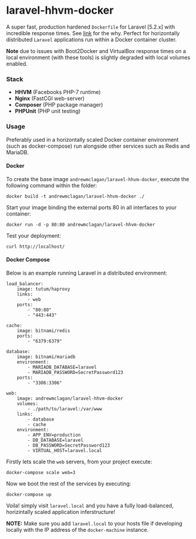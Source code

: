 # laravel-hhvm-docker

A super fast, production hardened `Dockerfile` for Laravel [5.2.x] with incredible response times. See [link](http://goo.gl/Adqu0i) for the why. Perfect for horizontally distributed `Laravel` applications run within a Docker container cluster.

**Note** due to issues with Boot2Docker and VirtualBox response times on a local environment (with these tools) is slightly degraded with local volumes enabled.

### Stack

* **HHVM** (Facebooks PHP-7 runtime)
* **Nginx** (FastCGI web-server)
* **Composer** (PHP package manager)
* **PHPUnit** (PHP unit testing)

### Usage

Preferably used in a horizontally scaled Docker container environment (such as docker-compose) run alongside other services such as Redis and MariaDB.

#### Docker

To create the base image `andrewmclagan/laravel-hhvm-docker`, execute the following command within the folder:

````
docker build -t andrewmclagan/laravel-hhvm-docker ./
````

Start your image binding the external ports 80 in all interfaces to your container:

````
docker run -d -p 80:80 andrewmclagan/laravel-hhvm-docker
````

Test your deployment:

````
curl http://localhost/
````

#### Docker Compose

Below is an example running Laravel in a distributed environment:

````
load_balancer:
    image: tutum/haproxy
    links:
        - web
    ports:
        - "80:80"   
        - "443:443"    

cache:
    image: bitnami/redis
    ports:
        - "6379:6379"        

database:
    image: bitnami/mariadb
    environment:
        - MARIADB_DATABASE=laravel 
        - MARIADB_PASSWORD=SecretPassword123
    ports:
        - "3306:3306"         

web:
    image: andrewmclagan/laravel-hhvm-docker
    volumes:
        - ./path/to/laravel:/var/www
    links:
        - database
        - cache
    environment:
        - APP_ENV=production
        - DB_DATABASE=laravel          
        - DB_PASSWORD=SecretPassword123  
        - VIRTUAL_HOST=laravel.local

````

Firstly lets scale the `web` servers, from your project execute:

````
docker-compose scale web=3
````

Now we boot the rest of the services by executing:

````
docker-compose up
````

Voila! simply visit `laravel.local` and you have a fully load-balanced, horizintally scaled application inferstructure!

**NOTE:** Make sure you add `laravel.local` to your hosts file if developing locally with the IP address of the `docker-machine` instance.
